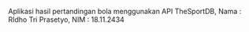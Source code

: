 Aplikasi hasil pertandingan bola menggunakan API TheSportDB,
Nama : RIdho Tri Prasetyo,
NIM : 18.11.2434
